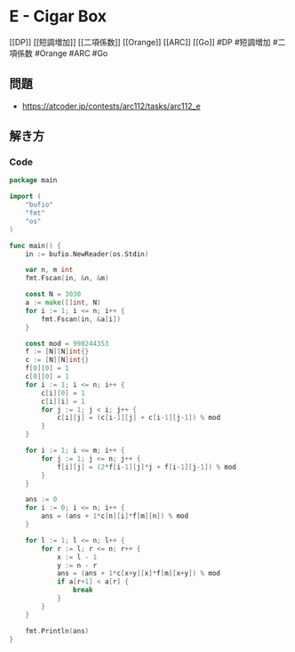 # E - Cigar Box
[[DP]] [[短調増加]] [[二項係数]] [[Orange]] [[ARC]] [[Go]]
#DP #短調増加 #二項係数 #Orange #ARC #Go 

## 問題
- https://atcoder.jp/contests/arc112/tasks/arc112_e

## 解き方
### Code
```go
package main

import (
	"bufio"
	"fmt"
	"os"
)

func main() {
	in := bufio.NewReader(os.Stdin)

	var n, m int
	fmt.Fscan(in, &n, &m)

	const N = 3030
	a := make([]int, N)
	for i := 1; i <= n; i++ {
		fmt.Fscan(in, &a[i])
	}

	const mod = 998244353
	f := [N][N]int{}
	c := [N][N]int{}
	f[0][0] = 1
	c[0][0] = 1
	for i := 1; i <= n; i++ {
		c[i][0] = 1
		c[i][i] = 1
		for j := 1; j < i; j++ {
			c[i][j] = (c[i-1][j] + c[i-1][j-1]) % mod
		}
	}

	for i := 1; i <= m; i++ {
		for j := 1; j <= n; j++ {
			f[i][j] = (2*f[i-1][j]*j + f[i-1][j-1]) % mod
		}
	}

	ans := 0
	for i := 0; i <= n; i++ {
		ans = (ans + 1*c[n][i]*f[m][n]) % mod
	}

	for l := 1; l <= n; l++ {
		for r := l; r <= n; r++ {
			x := l - 1
			y := n - r
			ans = (ans + 1*c[x+y][x]*f[m][x+y]) % mod
			if a[r+1] < a[r] {
				break
			}
		}
	}

	fmt.Println(ans)
}
```